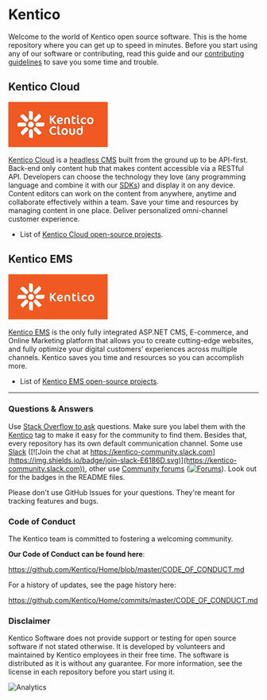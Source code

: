 # Kentico

Welcome to the world of Kentico open source software. This is the home repository where you can get up to speed in minutes. Before you start using any of our software or contributing, read this guide and our [contributing guidelines](https://github.com/Kentico/Home/blob/master/CONTRIBUTING.md) to save you some time and trouble. 

## Kentico Cloud
![Kentico Cloud logo](https://github.com/Kentico/Home/blob/master/images/kentico_cloud_logotype_RGB_200px.png)

[Kentico Cloud](https://kenticocloud.com/) is a [headless CMS](https://kenticocloud.com/headless-cms-guide) built from the ground up to be API-first. Back-end only content hub that makes content accessible via a RESTful API.
Developers can choose the technology they love (any programming language and combine it with our [SDKs](https://developer.kenticocloud.com/docs/delivery-sdks)) and display it on any device.
Content editors can work on the content from anywhere, anytime and collaborate effectively within a team. Save your time and resources by managing content in one place. Deliver personalized omni-channel customer experience.

* List of [Kentico Cloud open-source projects](https://github.com/topics/kentico-cloud).


## Kentico EMS
![Kentico EMS logo](https://github.com/Kentico/Home/blob/master/images/kentico_rgb_small_200px.png)

[Kentico EMS](https://www.kentico.com/) is the only fully integrated ASP.NET CMS, E-commerce, and Online Marketing platform that allows you to create cutting-edge websites, and fully optimize your digital customers’ experiences across multiple channels. Kentico saves you time and resources so you can accomplish more.

* List of [Kentico EMS open-source projects](https://github.com/topics/kentico-ems).

***

### Questions & Answers

Use [Stack Overflow to ask](http://stackoverflow.com/questions/ask?tags=kentico) questions. Make sure you label them with the [Kentico](https://stackoverflow.com/questions/tagged/kentico) tag to make it easy for the community to find them. Besides that, every repository has its own default communication channel. Some use [Slack](https://kentico-community.slack.com) ([![Join the chat at https://kentico-community.slack.com](https://img.shields.io/badge/join-slack-E6186D.svg)](https://kentico-community.slack.com)), other use [Community forums](https://forums.kenticocloud.com) ([![Forums](https://img.shields.io/badge/chat-on%20forums-orange.svg)](https://forums.kenticocloud.com)). Look out for the badges in the README files.

Please don't use GitHub Issues for your questions. They're meant for tracking features and bugs.

### Code of Conduct

The Kentico team is committed to fostering a welcoming community.

**Our Code of Conduct can be found here**:

https://github.com/Kentico/Home/blob/master/CODE_OF_CONDUCT.md

For a history of updates, see the page history here:

https://github.com/Kentico/Home/commits/master/CODE_OF_CONDUCT.md

### Disclaimer

Kentico Software does not provide support or testing for open source software if not stated otherwise. It is developed by volunteers and maintained by Kentico employees in their free time. The software is distributed as it is without any guarantee. For more information, see the license in each repository before you start using it.

![Analytics](https://kentico-ga-beacon.azurewebsites.net/api/UA-69014260-4/Kentico/Home?pixel)
